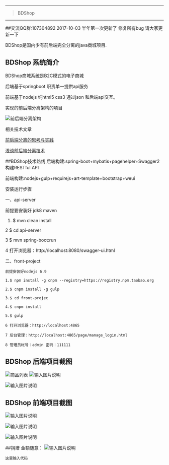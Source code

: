 ------------------------------------------------

> BDShop 

------------------------------------------------
##交流QQ群:107304892
2017-10-03  半年第一次更新了 修复所有bug 请大家更新一下


BDShop是国内少有前后端完全分离的java商城项目.
## BDShop 系统简介
BDShop商城系统是B2C模式的电子商城

后端基于springboot 职责单一提供api服务

前端基于nodejs 纯html5 css3 通过json 和后端api交互。


实现的前后端分离架构的项目

![前后端分离架构](https://git.oschina.net/uploads/images/2017/0426/154407_2f5bf086_127930.png "前后端分离架构")





相关技术文章

[前后端分离的思考与实践](http://blog.jobbole.com/65513/)

[浅谈前后端分离技术](http://www.jianshu.com/p/f1287e1aee50)


##BDShop技术路线
后端构建:spring-boot+mybatis+pagehelper+Swagger2构建RESTful API

前端构建:nodejs+gulp+requirejs+art-template+bootstrap+weui


安装运行步骤

一、api-server

前提要安装好 jdk8 maven 

1.  $ mvn clean install

2   $ cd api-server

3   $ mvn spring-boot:run

4  打开浏览器：http://localhost:8080/swagger-ui.html

二、front-project

    前提安装好nodejs 6.9
    
    1.$ npm install -g cnpm --registry=https://registry.npm.taobao.org

    2.$ cnpm install -g gulp 

    3.$ cd front-projec

    4.$ cnpm install

    5.$ gulp

    6 打开浏览器：http://localhost:4865

    7 后台管理：http://localhost:4865/page/manage_login.html

    8 管理员帐号：admin 密码：111111



## BDShop 后端项目截图
![商品列表](https://git.oschina.net/uploads/images/2017/0424/120936_4639108f_127930.png "商品列表")
![输入图片说明](https://git.oschina.net/uploads/images/2017/0424/121305_0af0cadc_127930.png "在这里输入图片标题")

![输入图片说明](https://git.oschina.net/uploads/images/2017/0424/121319_82d079a1_127930.png "在这里输入图片标题")
## BDShop 前端项目截图
![输入图片说明](https://git.oschina.net/uploads/images/2017/0424/121753_bb301169_127930.png "在这里输入图片标题")

![输入图片说明](https://git.oschina.net/uploads/images/2017/0424/121915_65a1accd_127930.jpeg "在这里输入图片标题")

![输入图片说明](https://git.oschina.net/uploads/images/2017/0424/121956_2d6f6900_127930.jpeg "在这里输入图片标题")

##捐赠 金额随意：
![输入图片说明](https://git.oschina.net/uploads/images/2017/0424/145453_3d03f160_127930.png "在这里输入图片标题")





```
这里输入代码
```